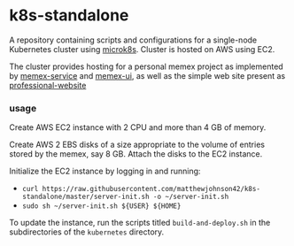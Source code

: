 # k8s-standalone
A repository containing scripts and configurations for a single-node Kubernetes cluster using [microk8s](https://microk8s.io/). Cluster is hosted on AWS using EC2.

The cluster provides hosting for a personal memex project as implemented by [memex-service](https://github.com/matthewjohnson42/memex-service) and [memex-ui](https://github.com/matthewjohnson42/memex-ui), as well as the simple web site present as [professional-website](https://github.com/matthewjohnson42/professional-website)

### usage

Create AWS EC2 instance with 2 CPU and more than 4 GB of memory.

Create AWS 2 EBS disks of a size appropriate to the volume of entries stored by the memex, say 8 GB. Attach the disks to the EC2 instance.

Initialize the EC2 instance by logging in and running:

* `curl https://raw.githubusercontent.com/matthewjohnson42/k8s-standalone/master/server-init.sh -o ~/server-init.sh`
* `sudo sh ~/server-init.sh ${USER} ${HOME}`

To update the instance, run the scripts titled `build-and-deploy.sh` in the subdirectories of the `kubernetes` directory.
